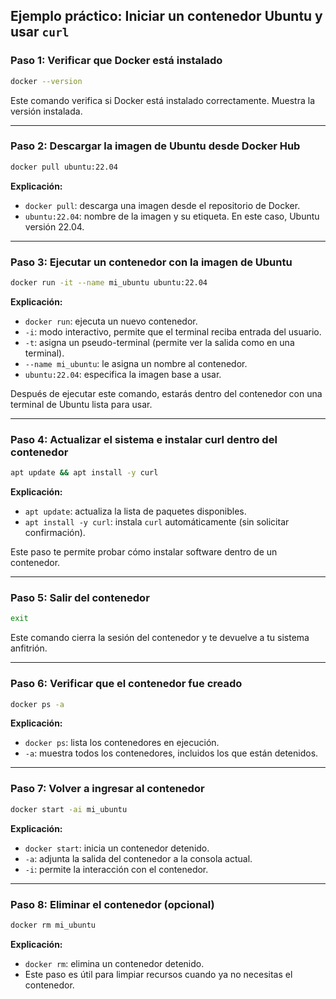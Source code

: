 
## Ejemplo práctico: Iniciar un contenedor Ubuntu y usar `curl`

### Paso 1: Verificar que Docker está instalado

```bash
docker --version
```

Este comando verifica si Docker está instalado correctamente. Muestra la versión instalada.

---

### Paso 2: Descargar la imagen de Ubuntu desde Docker Hub

```bash
docker pull ubuntu:22.04
```

**Explicación:**

* `docker pull`: descarga una imagen desde el repositorio de Docker.
* `ubuntu:22.04`: nombre de la imagen y su etiqueta. En este caso, Ubuntu versión 22.04.

---

### Paso 3: Ejecutar un contenedor con la imagen de Ubuntu

```bash
docker run -it --name mi_ubuntu ubuntu:22.04
```

**Explicación:**

* `docker run`: ejecuta un nuevo contenedor.
* `-i`: modo interactivo, permite que el terminal reciba entrada del usuario.
* `-t`: asigna un pseudo-terminal (permite ver la salida como en una terminal).
* `--name mi_ubuntu`: le asigna un nombre al contenedor.
* `ubuntu:22.04`: especifica la imagen base a usar.

Después de ejecutar este comando, estarás dentro del contenedor con una terminal de Ubuntu lista para usar.

---

### Paso 4: Actualizar el sistema e instalar curl dentro del contenedor

```bash
apt update && apt install -y curl
```

**Explicación:**

* `apt update`: actualiza la lista de paquetes disponibles.
* `apt install -y curl`: instala `curl` automáticamente (sin solicitar confirmación).

Este paso te permite probar cómo instalar software dentro de un contenedor.

---

### Paso 5: Salir del contenedor

```bash
exit
```

Este comando cierra la sesión del contenedor y te devuelve a tu sistema anfitrión.

---

### Paso 6: Verificar que el contenedor fue creado

```bash
docker ps -a
```

**Explicación:**

* `docker ps`: lista los contenedores en ejecución.
* `-a`: muestra todos los contenedores, incluidos los que están detenidos.

---

### Paso 7: Volver a ingresar al contenedor

```bash
docker start -ai mi_ubuntu
```

**Explicación:**

* `docker start`: inicia un contenedor detenido.
* `-a`: adjunta la salida del contenedor a la consola actual.
* `-i`: permite la interacción con el contenedor.

---

### Paso 8: Eliminar el contenedor (opcional)

```bash
docker rm mi_ubuntu
```

**Explicación:**

* `docker rm`: elimina un contenedor detenido.
* Este paso es útil para limpiar recursos cuando ya no necesitas el contenedor.


